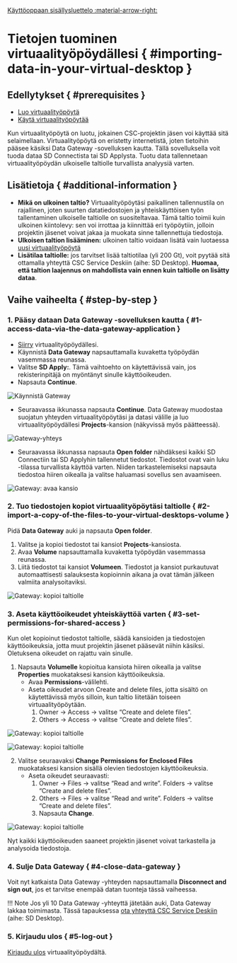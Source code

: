 [Käyttöoppaan sisällysluettelo :material-arrow-right:](sd-services-toc.md)

# Tietojen tuominen virtuaalityöpöydällesi { #importing-data-in-your-virtual-desktop }

## Edellytykset { #prerequisites }
* [Luo virtuaalityöpöytä](../sensitive-data/sd-desktop-secondary-create.md)
* [Käytä virtuaalityöpöytää](../sensitive-data/sd-desktop-secondary-access-vm.md)

Kun virtuaalityöpöytä on luotu, jokainen CSC-projektin jäsen voi käyttää sitä selaimellaan. Virtuaalityöpöytä on eristetty internetistä, joten tietoihin pääsee käsiksi Data Gateway -sovelluksen kautta. Tällä sovelluksella voit tuoda dataa SD Connectista tai SD Applysta. Tuotu data tallennetaan virtuaalityöpöydän ulkoiselle taltiolle turvallista analyysiä varten.

## Lisätietoja { #additional-information }

* **Mikä on ulkoinen taltio?** Virtuaalityöpöytäsi paikallinen tallennustila on rajallinen, joten suurten datatiedostojen ja yhteiskäyttöisen työn tallentaminen ulkoiselle taltiolle on suositeltavaa. Tämä taltio toimii kuin ulkoinen kiintolevy: sen voi irrottaa ja kiinnittää eri työpöytiin, jolloin projektin jäsenet voivat jakaa ja muokata sinne tallennettuja tiedostoja.
* **Ulkoisen taltion lisääminen:** ulkoinen taltio voidaan lisätä vain luotaessa [uusi virtuaalityöpöytä](../sensitive-data/sd-desktop-secondary-create.md)
* **Lisätilaa taltiolle:** jos tarvitset lisää taltiotilaa (yli 200 Gt), voit pyytää sitä ottamalla yhteyttä CSC Service Deskiin (aihe: SD Desktop). **Huomaa, että taltion laajennus on mahdollista vain ennen kuin taltiolle on lisätty dataa**.

## Vaihe vaiheelta { #step-by-step }

### 1. Pääsy dataan Data Gateway -sovelluksen kautta { #1-access-data-via-the-data-gateway-application }

* [Siirry](sd-desktop-secondary-access-vm.md) virtuaalityöpöydällesi.
* Käynnistä **Data Gateway** napsauttamalla kuvaketta työpöydän vasemmassa reunassa.
* Valitse **SD Apply:**. Tämä vaihtoehto on käytettävissä vain, jos rekisterinpitäjä on myöntänyt sinulle käyttöoikeuden.
* Napsauta **Continue**.

![Käynnistä Gateway](https://a3s.fi/docs-files/sensitive-data/SD_Desktop/DesktopSec_LaunchGateway1.png)


* Seuraavassa ikkunassa napsauta **Continue**. Data Gateway muodostaa suojatun yhteyden virtuaalityöpöytäsi ja datasi välille ja luo virtuaalityöpöydällesi **Projects**-kansion (näkyvissä myös päätteessä).

![Gateway-yhteys](https://a3s.fi/docs-files/sensitive-data/SD_Desktop/DesktopSec_GatewayAccess1.png)


* Seuraavassa ikkunassa napsauta **Open folder** nähdäksesi kaikki SD Connectiin tai SD Applyhin tallennetut tiedostot. Tiedostot ovat vain luku -tilassa turvallista käyttöä varten. Niiden tarkastelemiseksi napsauta tiedostoa hiiren oikealla ja valitse haluamasi sovellus sen avaamiseen.

![Gateway: avaa kansio](https://a3s.fi/docs-files/sensitive-data/SD_Desktop/DesktopSec_GatewayAccess2.png)

### 2. Tuo tiedostojen kopiot virtuaalityöpöytäsi taltiolle { #2-import-a-copy-of-the-files-to-your-virtual-desktops-volume }

Pidä **Data Gateway** auki ja napsauta **Open folder**.

1. Valitse ja kopioi tiedostot tai kansiot **Projects**-kansiosta.
2. Avaa **Volume** napsauttamalla kuvaketta työpöydän vasemmassa reunassa.
3. Liitä tiedostot tai kansiot **Volumeen**. Tiedostot ja kansiot purkautuvat automaattisesti salauksesta kopioinnin aikana ja ovat tämän jälkeen valmiita analysoitaviksi.

![Gateway: kopioi taltiolle](https://a3s.fi/docs-files/sensitive-data/SD_Desktop/DesktopSec_GatewayAccess3.png)


### 3. Aseta käyttöoikeudet yhteiskäyttöä varten { #3-set-permissions-for-shared-access }

Kun olet kopioinut tiedostot taltiolle, säädä kansioiden ja tiedostojen käyttöoikeuksia, jotta muut projektin jäsenet pääsevät niihin käsiksi. Oletuksena oikeudet on rajattu vain sinulle.

1. Napsauta **Volumelle** kopioitua kansiota hiiren oikealla ja valitse **Properties** muokataksesi kansion käyttöoikeuksia.
    * Avaa **Permissions**-välilehti.
    * Aseta oikeudet arvoon Create and delete files, jotta sisältö on käytettävissä myös silloin, kun taltio liitetään toiseen virtuaalityöpöytään.
        1. Owner -> Access -> valitse “Create and delete files”.
        2. Others -> Access -> valitse “Create and delete files”.

![Gateway: kopioi taltiolle](https://a3s.fi/docs-files/sensitive-data/SD_Desktop/DesktopSec_FolderPermissions1.png)

![Gateway: kopioi taltiolle](https://a3s.fi/docs-files/sensitive-data/SD_Desktop/DesktopSec_FolderPermissions2.png)

2. Valitse seuraavaksi **Change Permissions for Enclosed Files** muokataksesi kansion sisällä olevien tiedostojen käyttöoikeuksia.
    * Aseta oikeudet seuraavasti:
        1. Owner -> Files -> valitse “Read and write”. Folders -> valitse “Create and delete files”. 
        2. Others -> Files -> valitse “Read and write”. Folders -> valitse “Create and delete files”.
        3. Napsauta **Change**.

![Gateway: kopioi taltiolle](https://a3s.fi/docs-files/sensitive-data/SD_Desktop/DesktopSec_FolderPermissions3.png)

Nyt kaikki käyttöoikeuden saaneet projektin jäsenet voivat tarkastella ja analysoida tiedostoja.

### 4. Sulje Data Gateway { #4-close-data-gateway }

Voit nyt katkaista Data Gateway -yhteyden napsauttamalla **Disconnect and sign out**, jos et tarvitse enempää datan tuonteja tässä vaiheessa.

!!! Note
    Jos yli 10 Data Gateway -yhteyttä jätetään auki, Data Gateway lakkaa toimimasta. Tässä tapauksessa [ota yhteyttä CSC Service Deskiin](../../support/contact.md) (aihe: SD Desktop).


### 5. Kirjaudu ulos { #5-log-out }

[Kirjaudu ulos](sd-desktop-access-vm.md#log-out-from-virtual-desktop) virtuaalityöpöydältä.